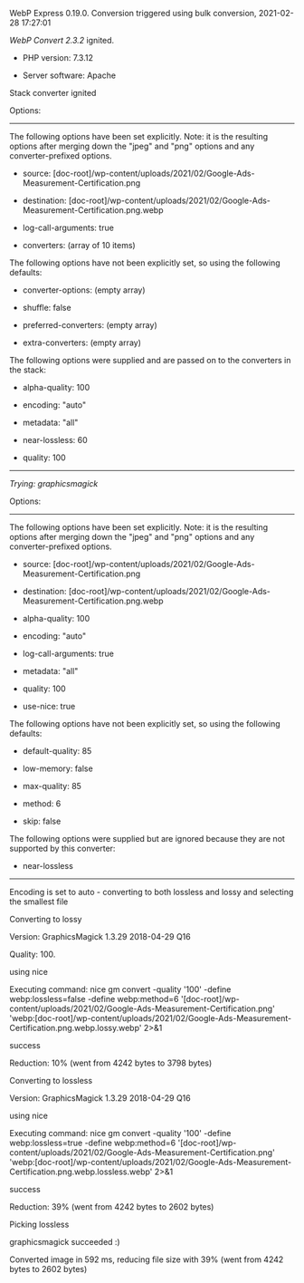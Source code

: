 WebP Express 0.19.0. Conversion triggered using bulk conversion, 2021-02-28 17:27:01

*WebP Convert 2.3.2*  ignited.
- PHP version: 7.3.12
- Server software: Apache

Stack converter ignited

Options:
------------
The following options have been set explicitly. Note: it is the resulting options after merging down the "jpeg" and "png" options and any converter-prefixed options.
- source: [doc-root]/wp-content/uploads/2021/02/Google-Ads-Measurement-Certification.png
- destination: [doc-root]/wp-content/uploads/2021/02/Google-Ads-Measurement-Certification.png.webp
- log-call-arguments: true
- converters: (array of 10 items)

The following options have not been explicitly set, so using the following defaults:
- converter-options: (empty array)
- shuffle: false
- preferred-converters: (empty array)
- extra-converters: (empty array)

The following options were supplied and are passed on to the converters in the stack:
- alpha-quality: 100
- encoding: "auto"
- metadata: "all"
- near-lossless: 60
- quality: 100
------------


*Trying: graphicsmagick* 

Options:
------------
The following options have been set explicitly. Note: it is the resulting options after merging down the "jpeg" and "png" options and any converter-prefixed options.
- source: [doc-root]/wp-content/uploads/2021/02/Google-Ads-Measurement-Certification.png
- destination: [doc-root]/wp-content/uploads/2021/02/Google-Ads-Measurement-Certification.png.webp
- alpha-quality: 100
- encoding: "auto"
- log-call-arguments: true
- metadata: "all"
- quality: 100
- use-nice: true

The following options have not been explicitly set, so using the following defaults:
- default-quality: 85
- low-memory: false
- max-quality: 85
- method: 6
- skip: false

The following options were supplied but are ignored because they are not supported by this converter:
- near-lossless
------------

Encoding is set to auto - converting to both lossless and lossy and selecting the smallest file

Converting to lossy
Version: GraphicsMagick 1.3.29 2018-04-29 Q16 
Quality: 100. 
using nice
Executing command: nice gm convert -quality '100' -define webp:lossless=false -define webp:method=6 '[doc-root]/wp-content/uploads/2021/02/Google-Ads-Measurement-Certification.png' 'webp:[doc-root]/wp-content/uploads/2021/02/Google-Ads-Measurement-Certification.png.webp.lossy.webp' 2>&1
success
Reduction: 10% (went from 4242 bytes to 3798 bytes)

Converting to lossless
Version: GraphicsMagick 1.3.29 2018-04-29 Q16 
using nice
Executing command: nice gm convert -quality '100' -define webp:lossless=true -define webp:method=6 '[doc-root]/wp-content/uploads/2021/02/Google-Ads-Measurement-Certification.png' 'webp:[doc-root]/wp-content/uploads/2021/02/Google-Ads-Measurement-Certification.png.webp.lossless.webp' 2>&1
success
Reduction: 39% (went from 4242 bytes to 2602 bytes)

Picking lossless
graphicsmagick succeeded :)

Converted image in 592 ms, reducing file size with 39% (went from 4242 bytes to 2602 bytes)
